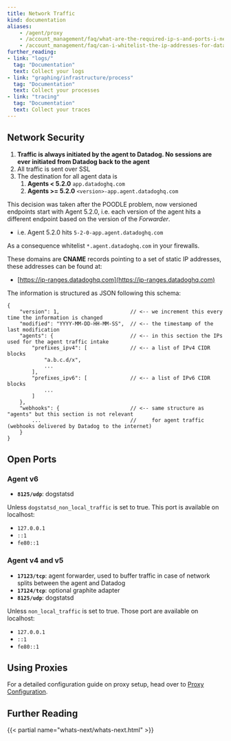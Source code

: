 ```yaml
---
title: Network Traffic
kind: documentation
aliases:
    - /agent/proxy
    - /account_management/faq/what-are-the-required-ip-s-and-ports-i-need-open-to-connect-to-the-datadog-service
    - /account_management/faq/can-i-whitelist-the-ip-addresses-for-data-coming-from-datadog-via-webhook-and-integrations
further_reading:
- link: "logs/"
  tag: "Documentation"
  text: Collect your logs
- link: "graphing/infrastructure/process"
  tag: "Documentation"
  text: Collect your processes
- link: "tracing"
  tag: "Documentation"
  text: Collect your traces
---
```


## Network Security

1. **Traffic is always initiated by the agent to Datadog. No sessions are ever initiated from Datadog back to the agent**
2. All traffic is sent over SSL
3. The destination for all agent data is
    1. **Agents < 5.2.0** `app.datadoghq.com`
    1. **Agents >= 5.2.0** `<version>-app.agent.datadoghq.com`

This decision was taken after the POODLE problem, now versioned endpoints start with Agent 5.2.0, i.e. each version of the agent hits a different endpoint based on the version of the *Forwarder*.  

* i.e. Agent 5.2.0 hits `5-2-0-app.agent.datadoghq.com`  

As a consequence whitelist `*.agent.datadoghq.com` in your firewalls.

These domains are **CNAME** records pointing to a set of static IP addresses, these addresses can be found at:  

* [https://ip-ranges.datadoghq.com](https://ip-ranges.datadoghq.com)

The information is structured as JSON following this schema: 

```
{
    "version": 1,                       // <-- we increment this every time the information is changed
    "modified": "YYYY-MM-DD-HH-MM-SS",  // <-- the timestamp of the last modification
    "agents": {                         // <-- in this section the IPs used for the agent traffic intake
        "prefixes_ipv4": [              // <-- a list of IPv4 CIDR blocks
            "a.b.c.d/x",
            ...
        ],
        "prefixes_ipv6": [              // <-- a list of IPv6 CIDR blocks
            ...
        ]
    },
    "webhooks": {                       // <-- same structure as "agents" but this section is not relevant
        ...                             //     for agent traffic (webhooks delivered by Datadog to the internet)
    }
}
```

## Open Ports

### Agent v6

  * **`8125/udp`**: dogstatsd

  Unless `dogstatsd_non_local_traffic` is set to true. This port is available on localhost: 

  * `127.0.0.1`
  * `::1` 
  * `fe80::1`

### Agent v4 and v5 

  * **`17123/tcp`**: agent forwarder, used to buffer traffic in case of network
  splits between the agent and Datadog
  * **`17124/tcp`**: optional graphite adapter
  * **`8125/udp`**: dogstatsd

  Unless `non_local_traffic` is set to true. Those port are available on localhost: 

  * `127.0.0.1`
  * `::1` 
  * `fe80::1`

## Using Proxies

For a detailed configuration guide on proxy setup, head over to [Proxy Configuration](/agent/proxy).

## Further Reading

{{< partial name="whats-next/whats-next.html" >}}
